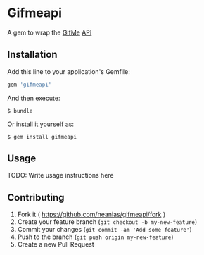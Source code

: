 # Gifmeapi

A gem to wrap the [GifMe](http://gifme.io) [API](https://github.com/GifMe/GifMeApi)

## Installation

Add this line to your application's Gemfile:

```ruby
gem 'gifmeapi'
```

And then execute:

    $ bundle

Or install it yourself as:

    $ gem install gifmeapi

## Usage

TODO: Write usage instructions here

## Contributing

1. Fork it ( https://github.com/neanias/gifmeapi/fork )
2. Create your feature branch (`git checkout -b my-new-feature`)
3. Commit your changes (`git commit -am 'Add some feature'`)
4. Push to the branch (`git push origin my-new-feature`)
5. Create a new Pull Request
